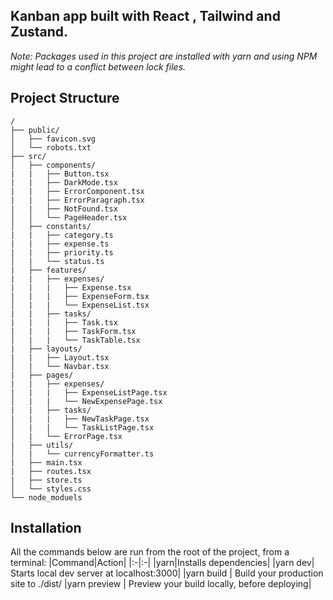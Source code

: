 ## Kanban app built with React , Tailwind and Zustand.

_Note: Packages used in this project are installed with yarn and using NPM might lead to a conflict between lock files._

## Project Structure

```
/
├── public/
│   ├── favicon.svg
│   └── robots.txt
├── src/
│   ├── components/
|   |   ├── Button.tsx
|   |   ├── DarkMode.tsx
|   |   ├── ErrorComponent.tsx
|   |   ├── ErrorParagraph.tsx
|   |   ├── NotFound.tsx
│   │   └── PageHeader.tsx
│   ├── constants/
|   |   ├── category.ts
|   |   ├── expense.ts
|   |   ├── priority.ts
│   |   └── status.ts
|   ├── features/
|   |   ├── expenses/
|   |   |   ├── Expense.tsx
|   |   |   ├── ExpenseForm.tsx
│   |   |   └── ExpenseList.tsx
|   |   ├── tasks/
|   |   |   ├── Task.tsx
|   |   |   ├── TaskForm.tsx
│   |   |   └── TaskTable.tsx
|   ├── layouts/
|   |   ├── Layout.tsx
│   |   └── Navbar.tsx
|   ├── pages/
|   |   ├── expenses/
|   |   |   ├── ExpenseListPage.tsx
│   |   |   └── NewExpensePage.tsx
|   |   ├── tasks/
|   |   |   ├── NewTaskPage.tsx
│   |   |   └── TaskListPage.tsx
│   |   └── ErrorPage.tsx
|   ├── utils/
│   |   └── currencyFormatter.ts
|   ├── main.tsx
|   ├── routes.tsx
|   ├── store.ts
│   └── styles.css
└── node_moduels
```

## Installation

All the commands below are run from the root of the project, from a terminal:
|Command|Action|
|:-|:-|
|yarn|Installs dependencies|
|yarn dev| Starts local dev server at localhost:3000|
|yarn build | Build your production site to ./dist/
|yarn preview | Preview your build locally, before deploying|
